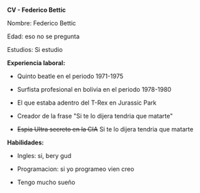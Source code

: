  **CV - Federico Bettic**


 Nombre: Federico Bettic

 Edad: eso no se pregunta 

 Estudios: Si estudio


 **Experiencia laboral:**

 - Quinto beatle en el periodo 1971-1975 

 - Surfista profesional en bolivia en el periodo 1978-1980

 - El que estaba adentro del T-Rex en Jurassic Park

 - Creador de la frase "Si te lo dijera tendria que matarte"

 - ~~Espia Ultra secreto en la CIA~~ Si te lo dijera tendria que matarte

 **Habilidades:**

 - Ingles: si, bery gud

 - Programacion: si yo programeo vien creo
 
 - Tengo mucho sueño
